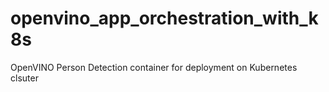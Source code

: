 # openvino_app_orchestration_with_k8s
OpenVINO Person Detection container for deployment on Kubernetes clsuter 
